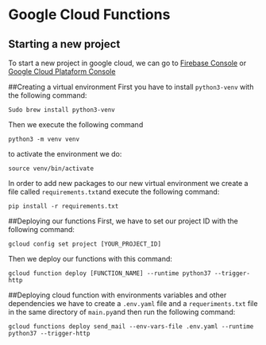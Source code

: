 # Google Cloud Functions
## Starting a new project
To start a new project in google cloud, we can go to
[Firebase Console](https://console.firebase.google.com) 
or [Google Cloud Plataform Console](https://console.cloud.google.com)

##Creating a virtual environment
First you have to install `python3-venv` with the following command:
``` 
Sudo brew install python3-venv
```
Then we execute the following command
```
python3 -m venv venv
```
to activate the environment we do:
```
source venv/bin/activate
```
In order to add new packages to our new virtual environment we create a file called `requirements.txt`and execute the following command:
```
pip install -r requirements.txt
```

##Deploying our functions
First, we have to set our project ID with the following command:
```
gcloud config set project [YOUR_PROJECT_ID]
```
Then we deploy our functions with this command:
```
gcloud function deploy [FUNCTION_NAME] --runtime python37 --trigger-http
```
##Deploying cloud function with environments variables and other dependencies
we have to create a `.env.yaml` file and a `requeriments.txt` file in the same directory of `main.py`and then run the following command:
```
gcloud functions deploy send_mail --env-vars-file .env.yaml --runtime python37 --trigger-http
```
